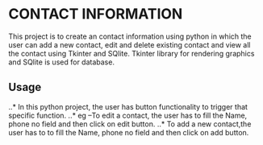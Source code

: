 # **CONTACT INFORMATION**


This project is to create an contact information using python in which the user can add a new contact, edit and delete existing contact and view all the contact using Tkinter and SQlite. Tkinter library for rendering graphics and SQlite is used for database.


## **Usage**

..* In this python project, the user has button functionality to trigger that specific function.
..* eg –To edit a contact, the user has to fill the Name, phone no field and then click on edit button.
..* To add a new contact,the user has to to fill the Name, phone no field and then click on add button.
